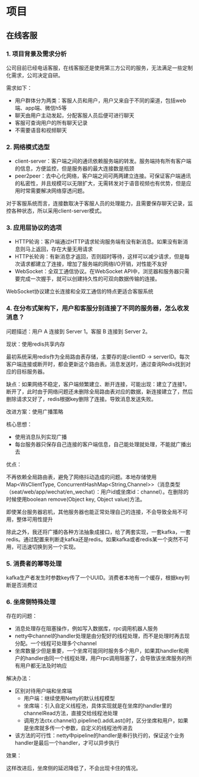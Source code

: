 # 项目

## 在线客服

### 1. 项目背景及需求分析

公司目前已经电话客服，在线客服还是使用第三方公司的服务，无法满足一些定制化需求，公司决定自研。

需求如下：

- 用户群体分为两类：客服人员和用户，用户又来自于不同的渠道，包括web端、app端、微信h5等
- 聊天由用户主动发起，分配客服人员后便可进行聊天
- 客服可查询用户的所有聊天记录
- 不需要语音和视频聊天

### 2. 网络模式选型

- client-server：客户端之间的通讯依赖服务端的转发。服务端持有所有客户端的信息，方便监控，但是服务器的最大连接数是瓶颈
- peer2peer：去中心化网络，客户端之间可两两建立连接。可保证客户端通讯的私密性，并且规模可以无限扩大，无需转发对于语音视频也有优势，但是应用时常需要解决网络穿透问题。

对于客服系统而言，连接数取决于客服人员的处理能力，且需要保存聊天记录，监控各种状态，所以采用client-server模式。

### 3. 应用层协议的选项

- HTTP轮询：客户端通过HTTP请求轮询服务端有没有新消息。如果没有新消息则马上返回，存在大量无用请求
- HTTP长轮询：有新消息才返回，否则超时等待，这样可以减少请求，但是每次请求都建立了连接，增加了服务端的网络I/O开销，对性能不友好
- WebSocket：全双工通信协议。在WebSocket API中，浏览器和服务器只需要完成一次握手，就可以创建持久性的可双向数据传输的连接。

WebSocket协议建立长连接和全双工通信的特点更适合客服系统

### 4. 在分布式架构下，用户和客服分别连接了不同的服务器，怎么收发消息？

问题描述：用户 A 连接到 Server 1。客服 B 连接到 Server 2。

现状：使用redis共享内存

最初系统采用redis作为全局路由表存储，主要存的是clientID -> serverID。每次客户端连接或断开时，都会更新这个路由表。消息发送时，通过查询Redis找到对应的目标服务器。

缺点：如果网络不稳定，客户端频繁建立、断开连接，可能出现：建立了连接1，断开了，此时由于网络问题还未删除全局路由表对应的数据，新连接建立了，然后删除请求又好了，redis根据key删除了连接。导致消息发送失败。

改进方案：使用广播策略

核心思想：

- 使用消息队列实现广播
- 每台服务器只保存自己连接的客户端信息，自己能处理就处理，不能就广播出去

优点：

不再依赖全局路由表，避免了网络抖动造成的问题。本地存储使用 Map<WsClientType, ConcurrentHashMap<String,Channel>>（消息类型（seat/web/app/wechat/en_wechat）：用户id或坐席id：channel）。在删除的时候使用boolean remove(Object key, Object value)方法。

即使某台服务器宕机，其他服务器也能正常处理自己的连接，不会导致全局不可用，整体可用性提升

除此之外，我还将广播的各种方法抽象成接口，给了两套实现，一套kafka，一套redis。通过配置来判断走kafka还是redis。如果kafka或者redis某一个突然不可用，可迅速切换到另一个实现。

### 5. 消费者的幂等处理

kafka生产者发生时参数key传了一个UUID。消费者本地有一个缓存，根据key判断是否消费过

### 6. 坐席侧特殊处理

存在的问题：

- 消息处理存在阻塞操作，例如写入数据库，rpc调用机器人服务
- netty中channel的handler处理是由分配好的线程处理，而不是处理时再去现分配。一个线程可处理多个channel
- 坐席数量少但是重要，一个坐席可能同时服务多个用户，如果其handler和用户的handler由同一个线程处理，用户rpc调用阻塞了，会导致该坐席服务的所有用户都无法及时响应

解决办法：

- 区别对待用户端和坐席端
  - 用户端：继续使用Netty的默认线程模型
  - 坐席端：引入自定义线程池，具体实现就是在坐席的handler里的channelRead方法，直接交给线程池处理
  - 调用方法ctx.channel().pipeline().addLast()时，区分坐席和用户，如果是坐席就多传一个参数，自定义的线程池传进去
- 该方法的可行性：netty中pipeline的handler是串行执行的，保证这个业务handler是最后一个handler，才可以异步执行

效果：

这样改进后，坐席侧的延迟降低了，不会出现卡住的情况。